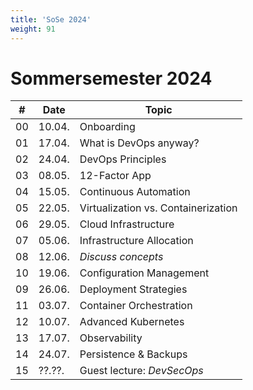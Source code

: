 ```yaml
---
title: 'SoSe 2024'
weight: 91
---
```



# Sommersemester  2024

| #   | Date   | Topic                               |
|-----|--------|-------------------------------------|
| 00  | 10.04. | Onboarding                          |
| 01  | 17.04. | What is DevOps anyway?              |
| 02  | 24.04. | DevOps Principles                   |
| 03  | 08.05. | 12-Factor App                       |
| 04  | 15.05. | Continuous Automation               |
| 05  | 22.05. | Virtualization vs. Containerization |
| 06  | 29.05. | Cloud Infrastructure                |
| 07  | 05.06. | Infrastructure Allocation           |
| 08  | 12.06. | *Discuss concepts*                  |
| 10  | 19.06. | Configuration Management            |
| 09  | 26.06. | Deployment Strategies               |
| 11  | 03.07. | Container Orchestration             |
| 12  | 10.07. | Advanced Kubernetes                 |
| 13  | 17.07. | Observability                       |
| 14  | 24.07. | Persistence & Backups               |
| 15  | ??.??. | Guest lecture: *DevSecOps*          |
